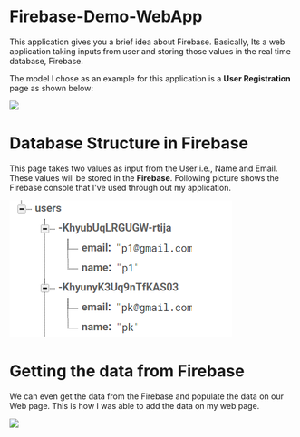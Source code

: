 # Firebase-Demo-WebApp
This application gives you a brief idea about Firebase. Basically, Its a web application taking inputs from user and storing those values in the real time database, Firebase. 

The model I chose as an example for this application is a **User Registration** page as shown below:

<img src="https://github.com/pavanchilukuri/Firebase-Demo-WebApp/blob/getting-the-data-from-firebase/images/userregistration.png" width="450">

# Database Structure in Firebase
This page takes two values as input from the User i.e., Name and Email. These values will be stored in the **Firebase**. Following picture shows the Firebase console that I've used through out my application.

![Alt text](/images/firebaseconsole.png?raw=true "User Registration Page")

# Getting the data from Firebase
We can even get the data from the Firebase and populate the data on our Web page. This is how I was able to add the data on my web page. 

<img src="https://github.com/pavanchilukuri/Firebase-Demo-WebApp/blob/getting-the-data-from-firebase/images/readingdata.png" width="350">

